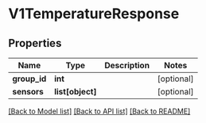 # V1TemperatureResponse

## Properties
Name | Type | Description | Notes
------------ | ------------- | ------------- | -------------
**group_id** | **int** |  | [optional] 
**sensors** | **list[object]** |  | [optional] 

[[Back to Model list]](../README.md#documentation-for-models) [[Back to API list]](../README.md#documentation-for-api-endpoints) [[Back to README]](../README.md)

